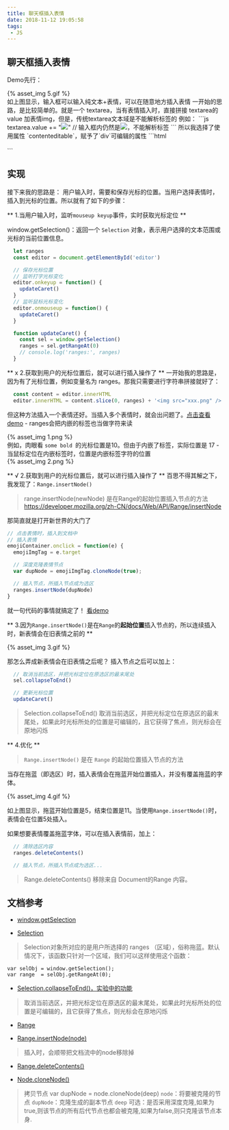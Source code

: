 ```yaml
---
title: 聊天框插入表情
date: 2018-11-12 19:05:58
tags:
 - JS
---
```


## 聊天框插入表情

Demo先行：
<div style="width: 300px">
  {% asset_img 5.gif %}
</div>
如上图显示，输入框可以输入纯文本+表情，可以在随意地方插入表情
<!-- more -->
一开始的思路，是比较简单的。就是一个 textarea，当有表情插入时，直接拼接 textarea的value 加表情img，但是，传统textarea文本域是不能解析标签的
例如：
  ```js
    textarea.value += "<img src='xxx.png'>"
    // 输入框内仍然是<img src='xxx.png'>，不能解析标签
  ```
所以我选择了使用属性 `contenteditable`，赋予了`div`可编辑的属性
  ```html
  <div
    contenteditable
    id="editor"
  >
  </div>
  ```

<h2>实现</h2>
接下来我的思路是：
用户输入时，需要和保存光标的位置。当用户选择表情时，插入到光标的位置。所以就有了如下的步骤：

** 1.当用户输入时，监听`mouseup keyup`事件，实时获取光标定位 **

  window.getSelection()：返回一个  `Selection` 对象，表示用户选择的文本范围或光标的当前位置信息。

  ```js
    let ranges
    const editor = document.getElementById('editor')

    // 保存光标位置
    // 监听打字光标变化
    editor.onkeyup = function() {
      updateCaret()
    }
    // 监听鼠标光标变化
    editor.onmouseup = function() {
      updateCaret()
    }

    function updateCaret() {
      const sel = window.getSelection()
      ranges = sel.getRangeAt(0)
      // console.log('ranges:', ranges)
    }
  ```

** x 2.获取到用户的光标位置后，就可以进行插入操作了 **
  一开始我的思路是，因为有了光标位置，例如变量名为 ranges。那我只需要进行字符串拼接就好了：
  ```js
    const content = editor.innerHTML
    editor.innerHTML = content.slice(0, ranges) + '<img src="xxx.png" />' + content.slice(ranges)
  ```
  但这种方法插入一个表情还好。当插入多个表情时，就会出问题了。[点击查看demo](https://codepen.io/neoux/pen/OVzMor)
    - ranges会把内嵌的标签也当做字符来读
      <div style="width: 550px">
        {% asset_img 1.png %}
      </div>
    例如，肉眼看 `some bold `的光标位置是10。但由于内嵌了标签，实际位置是 17
    - 当鼠标定位在内嵌标签时，位置是内嵌标签字符的位置
      <div style="width: 550px">
        {% asset_img 2.png %}
      </div>

** √ 2.获取到用户的光标位置后，就可以进行插入操作了 **
  百思不得其解之下，我发现了：`Range.insertNode()`

  >range.insertNode(newNode) 是在Range的起始位置插入节点的方法
  https://developer.mozilla.org/zh-CN/docs/Web/API/Range/insertNode

  那简直就是打开新世界的大门了
  ```js
  // 点击表情时，插入到文档中
  // 插入表情
  emojiContainer.onclick = function(e) {
    emojiImgTag = e.target

    // 深度克隆表情节点
    var dupNode = emojiImgTag.cloneNode(true);

    // 插入节点，所插入节点成为选区
    ranges.insertNode(dupNode)
  }
  ```
  就一句代码的事情就搞定了！
  [看demo](https://codepen.io/wobugaosuni/pen/Mzezwz)

** 3.因为`Range.insertNode()`是在`Range`的**起始位置**插入节点的，所以连续插入时，新表情会在旧表情之前的 **
  <div style="width: 300px">
    {% asset_img 3.gif %}
  </div>

  那怎么弄成新表情会在旧表情之后呢？
  插入节点之后可以加上：
  ```js
    // 取消当前选区，并把光标定位在原选区的最末尾处
    sel.collapseToEnd()

    // 更新光标位置
    updateCaret()
  ```

  > Selection.collapseToEnd()
  取消当前选区，并把光标定位在原选区的最末尾处，如果此时光标所处的位置是可编辑的，且它获得了焦点，则光标会在原地闪烁

** 4.优化 **

  > `Range.insertNode()` 是在 `Range` 的起始位置插入节点的方法

  当存在拖蓝（即选区）时，插入表情会在拖蓝开始位置插入，并没有覆盖拖蓝的字体。

  <div style="width: 300px">
    {% asset_img 4.gif %}
  </div>

  如上图显示，拖蓝开始位置是5，结束位置是11。当使用`Range.insertNode()`时，表情会在位置5处插入。

  如果想要表情覆盖拖蓝字体，可以在插入表情前，加上：
  ```js
    // 清除选区内容
    ranges.deleteContents()

    // 插入节点，所插入节点成为选区...
  ```

  > Range.deleteContents() 移除来自 Document的Range 内容。

## 文档参考

- [window.getSelection](https://developer.mozilla.org/zh-CN/docs/Web/API/Window/getSelection)

- [Selection](https://developer.mozilla.org/zh-CN/docs/Web/API/Selection)
> Selection对象所对应的是用户所选择的 ranges （区域），俗称拖蓝。默认情况下，该函数只针对一个区域，我们可以这样使用这个函数：
```
var selObj = window.getSelection();
var range  = selObj.getRangeAt(0);
```

- [Selection.collapseToEnd()，实验中的功能](https://developer.mozilla.org/zh-CN/docs/Web/API/Selection/collapseToEnd)
> 取消当前选区，并把光标定位在原选区的最末尾处，如果此时光标所处的位置是可编辑的，且它获得了焦点，则光标会在原地闪烁

- [Range](https://developer.mozilla.org/zh-CN/docs/Web/API/Range)

- [Range.insertNode(node)](https://developer.mozilla.org/en-US/docs/Web/API/Range/insertNode)
> 插入时，会顺带把文档流中的node移除掉

- [Range.deleteContents()](https://developer.mozilla.org/zh-CN/docs/Web/API/Range/deleteContents)

- [Node.cloneNode()](https://developer.mozilla.org/zh-CN/docs/Web/API/Node/cloneNode)
> 拷贝节点
var dupNode = node.cloneNode(deep)
`node`：将要被克隆的节点
`dupNode`：克隆生成的副本节点
`deep` 可选：是否采用深度克隆,如果为true,则该节点的所有后代节点也都会被克隆,如果为false,则只克隆该节点本身.
